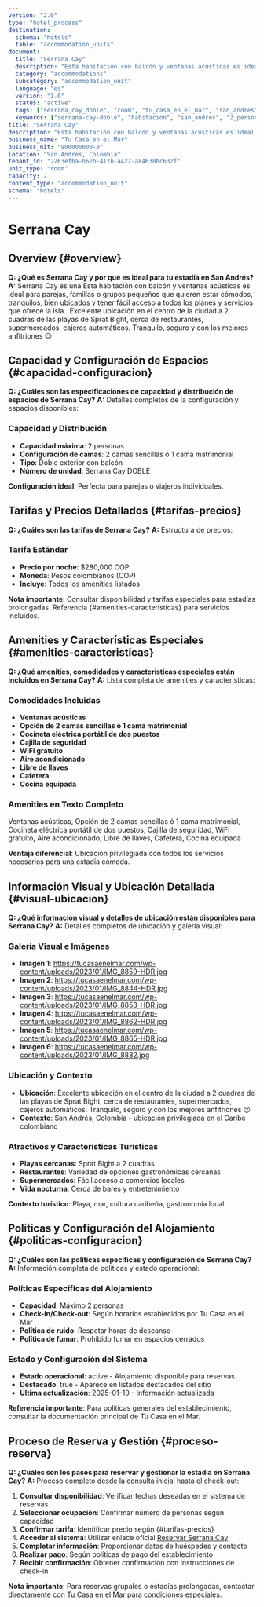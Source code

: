 ```yaml
---
version: "2.0"
type: "hotel_process"
destination:
  schema: "hotels"
  table: "accommodation_units"
document:
  title: "Serrana Cay"
  description: "Esta habitación con balcón y ventanas acústicas es ideal para parejas, familias  o grupos pequeños que quieren estar cómodos, tranquilos, bien ubicados y tener fácil acceso a todos los planes y servicios que ofrece la isla."
  category: "accommodations"
  subcategory: "accommodation_unit"
  language: "es"
  version: "1.0"
  status: "active"
  tags: ["serrana_cay_doble", "room", "tu_casa_en_el_mar", "san_andres"]
  keywords: ["serrana-cay-doble", "habitacion", "san_andres", "2_personas", "aire_acondicionado", "wifi"]
title: "Serrana Cay"
description: "Esta habitación con balcón y ventanas acústicas es ideal para parejas, familias  o grupos pequeños que quieren estar cómodos, tranquilos, bien ubicados y tener fácil acceso a todos los planes y servicios que ofrece la isla."
business_name: "Tu Casa en el Mar"
business_nit: "900000000-0"
location: "San Andrés, Colombia"
tenant_id: "2263efba-b62b-417b-a422-a84638bc632f"
unit_type: "room"
capacity: 2
content_type: "accommodation_unit"
schema: "hotels"
---
```


# Serrana Cay

## Overview {#overview}

**Q: ¿Qué es Serrana Cay y por qué es ideal para tu estadía en San Andrés?**
**A:** Serrana Cay es una Esta habitación con balcón y ventanas acústicas es ideal para parejas, familias  o grupos pequeños que quieren estar cómodos, tranquilos, bien ubicados y tener fácil acceso a todos los planes y servicios que ofrece la isla.. Excelente ubicación en el centro de la ciudad a 2 cuadras de las playas de Sprat Bight, cerca de restaurantes, supermercados, cajeros automáticos. Tranquilo, seguro y con los mejores anfitriones 😉

## Capacidad y Configuración de Espacios {#capacidad-configuracion}

**Q: ¿Cuáles son las especificaciones de capacidad y distribución de espacios de Serrana Cay?**
**A:** Detalles completos de la configuración y espacios disponibles:

### Capacidad y Distribución
- **Capacidad máxima**: 2 personas <!-- EXTRAE: capacity.max_capacity -->
- **Configuración de camas**: 2 camas sencillas ó 1 cama matrimonial <!-- EXTRAE: bed_configuration -->
- **Tipo**: Doble exterior con balcón <!-- EXTRAE: room_type -->
- **Número de unidad**: Serrana Cay DOBLE <!-- EXTRAE: unit_number -->

**Configuración ideal**: Perfecta para parejas o viajeros individuales.

## Tarifas y Precios Detallados {#tarifas-precios}

**Q: ¿Cuáles son las tarifas de Serrana Cay?**
**A:** Estructura de precios:

### Tarifa Estándar
- **Precio por noche**: $280,000 COP <!-- EXTRAE: base_price -->
- **Moneda**: Pesos colombianos (COP)
- **Incluye**: Todos los amenities listados

**Nota importante**: Consultar disponibilidad y tarifas especiales para estadías prolongadas. Referencia {#amenities-caracteristicas} para servicios incluidos.

## Amenities y Características Especiales {#amenities-caracteristicas}

**Q: ¿Qué amenities, comodidades y características especiales están incluidos en Serrana Cay?**
**A:** Lista completa de amenities y características:

### Comodidades Incluidas
- **Ventanas acústicas** <!-- EXTRAE: amenities_list -->
- **Opción de 2 camas sencillas ó 1 cama matrimonial** <!-- EXTRAE: amenities_list -->
- **Cocineta eléctrica portátil de dos puestos** <!-- EXTRAE: amenities_list -->
- **Cajilla de seguridad** <!-- EXTRAE: amenities_list -->
- **WiFi gratuito** <!-- EXTRAE: amenities_list -->
- **Aire acondicionado** <!-- EXTRAE: amenities_list -->
- **Libre de llaves** <!-- EXTRAE: amenities_list -->
- **Cafetera** <!-- EXTRAE: amenities_list -->
- **Cocina equipada** <!-- EXTRAE: amenities_list -->

### Amenities en Texto Completo
Ventanas acústicas, Opción de 2 camas sencillas ó 1 cama matrimonial, Cocineta eléctrica portátil de dos puestos, Cajilla de seguridad, WiFi gratuito, Aire acondicionado, Libre de llaves, Cafetera, Cocina equipada <!-- EXTRAE: unit_amenities -->

**Ventaja diferencial**: Ubicación privilegiada con todos los servicios necesarios para una estadía cómoda.

## Información Visual y Ubicación Detallada {#visual-ubicacion}

**Q: ¿Qué información visual y detalles de ubicación están disponibles para Serrana Cay?**
**A:** Detalles completos de ubicación y galería visual:

### Galería Visual e Imágenes
- **Imagen 1**: https://tucasaenelmar.com/wp-content/uploads/2023/01/IMG_8859-HDR.jpg <!-- EXTRAE: images -->
- **Imagen 2**: https://tucasaenelmar.com/wp-content/uploads/2023/01/IMG_8844-HDR.jpg <!-- EXTRAE: images -->
- **Imagen 3**: https://tucasaenelmar.com/wp-content/uploads/2023/01/IMG_8853-HDR.jpg <!-- EXTRAE: images -->
- **Imagen 4**: https://tucasaenelmar.com/wp-content/uploads/2023/01/IMG_8862-HDR.jpg <!-- EXTRAE: images -->
- **Imagen 5**: https://tucasaenelmar.com/wp-content/uploads/2023/01/IMG_8865-HDR.jpg <!-- EXTRAE: images -->
- **Imagen 6**: https://tucasaenelmar.com/wp-content/uploads/2023/01/IMG_8882.jpg <!-- EXTRAE: images -->

### Ubicación y Contexto
- **Ubicación**: Excelente ubicación en el centro de la ciudad a 2 cuadras de las playas de Sprat Bight, cerca de restaurantes, supermercados, cajeros automáticos. Tranquilo, seguro y con los mejores anfitriones 😉 <!-- EXTRAE: location_details -->
- **Contexto**: San Andrés, Colombia - ubicación privilegiada en el Caribe colombiano <!-- EXTRAE: location_details -->

### Atractivos y Características Turísticas
- **Playas cercanas**: Sprat Bight a 2 cuadras <!-- EXTRAE: tourism_features -->
- **Restaurantes**: Variedad de opciones gastronómicas cercanas <!-- EXTRAE: tourism_features -->
- **Supermercados**: Fácil acceso a comercios locales <!-- EXTRAE: tourism_features -->
- **Vida nocturna**: Cerca de bares y entretenimiento <!-- EXTRAE: tourism_features -->

**Contexto turístico**: Playa, mar, cultura caribeña, gastronomía local <!-- EXTRAE: tourism_features -->

## Políticas y Configuración del Alojamiento {#politicas-configuracion}

**Q: ¿Cuáles son las políticas específicas y configuración de Serrana Cay?**
**A:** Información completa de políticas y estado operacional:

### Políticas Específicas del Alojamiento
- **Capacidad**: Máximo 2 personas <!-- EXTRAE: booking_policies -->
- **Check-in/Check-out**: Según horarios establecidos por Tu Casa en el Mar <!-- EXTRAE: booking_policies -->
- **Política de ruido**: Respetar horas de descanso <!-- EXTRAE: booking_policies -->
- **Política de fumar**: Prohibido fumar en espacios cerrados <!-- EXTRAE: booking_policies -->

### Estado y Configuración del Sistema
- **Estado operacional**: active - Alojamiento disponible para reservas <!-- EXTRAE: status -->
- **Destacado**: true - Aparece en listados destacados del sitio <!-- EXTRAE: is_featured -->
- **Última actualización**: 2025-01-10 - Información actualizada

**Referencia importante**: Para políticas generales del establecimiento, consultar la documentación principal de Tu Casa en el Mar.

## Proceso de Reserva y Gestión {#proceso-reserva}

**Q: ¿Cuáles son los pasos para reservar y gestionar la estadía en Serrana Cay?**
**A:** Proceso completo desde la consulta inicial hasta el check-out:

1. **Consultar disponibilidad**: Verificar fechas deseadas en el sistema de reservas
2. **Seleccionar ocupación**: Confirmar número de personas según capacidad
3. **Confirmar tarifa**: Identificar precio según {#tarifas-precios}
4. **Acceder al sistema**: Utilizar enlace oficial [Reservar Serrana Cay](https://tucasaenelmar.com/accommodation/serrana-cay-doble/)
5. **Completar información**: Proporcionar datos de huéspedes y contacto
6. **Realizar pago**: Según políticas de pago del establecimiento
7. **Recibir confirmación**: Obtener confirmación con instrucciones de check-in

**Nota importante**: Para reservas grupales o estadías prolongadas, contactar directamente con Tu Casa en el Mar para condiciones especiales.